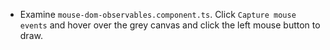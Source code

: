 - Examine `mouse-dom-observables.component.ts`. Click `Capture mouse events` and hover over the grey canvas and click the left mouse button to draw.